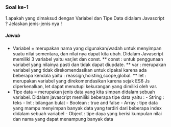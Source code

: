 ### Soal ke-1
1.apakah yang dimaksud dengan Variabel dan Tipe Data didalam Javascript ? Jelaskan jenis-jenis nya !
##### Jawab
* Variabel = merupakan nama  yang digunakan/wadah untuk menyimpan suatu nilai sementara, dan nilai nya dapat kita ubah. Didalam Javascript memiliki 3 variabel yaitu var,let dan const. 
 ** const : untuk penggunaan variabel yang nilainya pasti dan tidak dapat diupdate.
 ** var : merupakan variabel yang tidak direkomendasikan untuk dipakai karena ada beberapa kendala yaitu : reassign,hoisting,scope,global.
 ** let : merupakan variabel yang direkomendasikan karena sejak ES6 Js diperkenalkan, let dapat menutupi kekurangan yang dimiliki oleh var.
* Tipe data = merupakan jenis data yang kita simpan didalam sebuah variabel. Didalam javascript memiliki beberapa tipe data yaitu :
        - String    : teks
        - Int       : bilangan bulat
        - Boolean   : true and false 
        - Array     : tipe data yang mampu menyimpan banyak data yang terdiri dari beberapa index didalam sebuah variabel
        - Object    : tipe daya yang berisi kumpulan nilai dan nama yang dapat menampung banyak data

      
